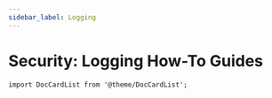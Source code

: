 ```yaml
---
sidebar_label: Logging
---
```


# Security: Logging How-To Guides

```mdx-code-block
import DocCardList from '@theme/DocCardList';
```

<DocCardList />
